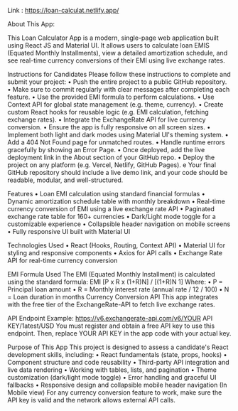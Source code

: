 Link : https://loan-calculat.netlify.app/

About This App:

This Loan Calculator App is a modern, single-page web application built using React JS and Material UI. It allows users to calculate loan EMIS (Equated Monthly Installments), view a detailed amortization schedule, and see real-time currency conversions of their EMI using live exchange rates.

Instructions for Candidates
Please follow these instructions to complete and submit your project:
•	Push the entire project to a public GitHub repository.
•	Make sure to commit regularly with clear messages after completing each feature.
•	Use the provided EMI formula to perform calculations.
•	Use Context API for global state management (e.g. theme, currency).
•	Create custom React hooks for reusable logic (e.g. EMI calculation, fetching exchange rates).
•	Integrate the ExchangeRate API for live currency conversion.
•	Ensure the app is fully responsive on all screen sizes.
•	Implement both light and dark modes using Material UI's theming system.
•	Add a 404 Not Found page for unmatched routes.
•	Handle runtime errors gracefully by showing an Error Page.
•	Once deployed, add the live deployment link in the About section of your GitHub repo.
•	Deploy the project on any platform (e.g. Vercel, Netlify, GitHub Pages).
e Your final GitHub repository should include a live demo link, and your code should be readable, modular, and well-structured.

  Features
•	Loan EMI calculation using standard financial formulas
•	Dynamic amortization schedule table with monthly breakdown
•	Real-time currency conversion of EMI using a live exchange rate API
•	Paginated exchange rate table for 160+ currencies
•	Dark/Light mode toggle for a customizable experience
•	Collapsible header navigation on mobile screens
•	Fully responsive UI built with Material UI

Technologies Used
•	React (Hooks, Routing, Context API)
•	Material UI for styling and responsive components
•	Axios for API calls
•	Exchange Rate API for real-time currency conversion

EMI Formula Used
The EMI (Equated Monthly Installment) is calculated using the standard formula:
EMI	[P x R x (1+R)N] / [(1+R)N	1] Where:
•	P = Principal loan amount
•	R = Monthly interest rate (annual rate / 12 / 100)
•	N = Loan duration in months
Currency Conversion API
This app integrates with the free tier of the ExchangeRate-APl to fetch live exchange rates.

API Endpoint Example:
https://v6.exchangerate-api.com/v6/YOUR API KEY/1atest/USD
You must register and obtain a free API key to use this endpoint. Then, replace YOUR API KEY in the app code with your actual key.

Purpose of This App
This project is designed to assess a candidate's React development skills, including:
•	React fundamentals (state, props, hooks)
•	Component structure and code reusability
•	Third-party API integration and live data rendering
•	Working with tables, lists, and pagination
•	Theme customization (dark/light mode toggle)
•	Error handling and graceful UI fallbacks
•	Responsive design and collapsible mobile header navigation (In Mobile view)
For any currency conversion feature to work, make sure the API key is valid and the network allows external API calls.
